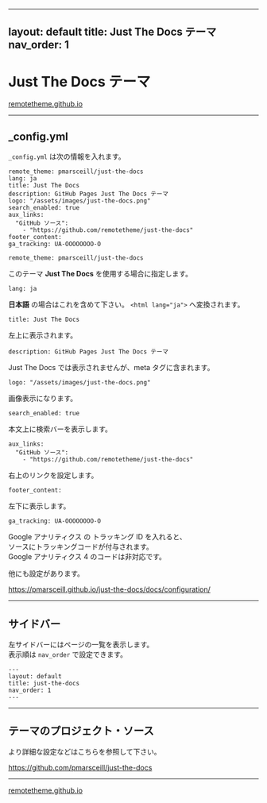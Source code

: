 
---
layout: default
title: Just The Docs テーマ
nav_order: 1
---

# Just The Docs テーマ

[remotetheme.github.io](https://remotetheme.github.io/)

___

## _config.yml

`_config.yml` は次の情報を入れます。

```
remote_theme: pmarsceill/just-the-docs
lang: ja
title: Just The Docs
description: GitHub Pages Just The Docs テーマ
logo: "/assets/images/just-the-docs.png"
search_enabled: true
aux_links:
  "GitHub ソース":
    - "https://github.com/remotetheme/just-the-docs"
footer_content: 
ga_tracking: UA-OOOOOOOO-O
```

```
remote_theme: pmarsceill/just-the-docs
```

このテーマ **Just The Docs** を使用する場合に指定します。

```
lang: ja
```

**日本語** の場合はこれを含めて下さい。 `<html lang="ja">` へ変換されます。

```
title: Just The Docs
```

左上に表示されます。

```
description: GitHub Pages Just The Docs テーマ
```

Just The Docs では表示されませんが、meta タグに含まれます。

```
logo: "/assets/images/just-the-docs.png"
```

画像表示になります。

```
search_enabled: true
```

本文上に検索バーを表示します。

```
aux_links:
  "GitHub ソース":
    - "https://github.com/remotetheme/just-the-docs"
```

右上のリンクを設定します。

```
footer_content: 
```

左下に表示します。

```
ga_tracking: UA-OOOOOOOO-O
```

Google アナリティクス の トラッキング ID を入れると、\
ソースにトラッキングコードが付与されます。\
Google アナリティクス 4 のコードは非対応です。

他にも設定があります。

<https://pmarsceill.github.io/just-the-docs/docs/configuration/>

___

## サイドバー

左サイドバーにはページの一覧を表示します。\
表示順は `nav_order` で設定できます。

```
---
layout: default
title: just-the-docs
nav_order: 1
---
```

___

## テーマのプロジェクト・ソース

より詳細な設定などはこちらを参照して下さい。

<https://github.com/pmarsceill/just-the-docs>

___

[remotetheme.github.io](https://remotetheme.github.io/)

